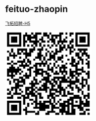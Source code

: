 # feituo-zhaopin

[飞拓招聘-H5](http://iq9891.github.io/feituo-zhaopin/index.html)


[![飞拓招聘-H5](code.png)](http://iq9891.github.io/feituo-zhaopin/index.html)